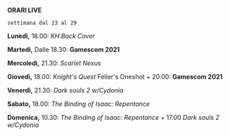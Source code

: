 <b>ORARI LIVE</b>
 
<code>settimana dal 23 al 29</code>
 
<b>Lunedì,</b> 18.00: <i>KH:Back Cover</i>

<b>Martedì,</b> Dalle 18.30: <b>Gamescom 2021</b>

<b>Mercoledì,</b> 21.30: <i>Scarlet Nexus</i>

<b>Giovedì,</b>  18.00: <i>Knight's Quest</i> Feller's Oneshot + 20.00: <b>Gamescom 2021</b>

<b>Venerdì,</b> 21.30: <i>Dark souls 2 w/Cydonia</i>

<b>Sabato,</b> 18.00: <i>The Binding of Isaac: Repentance</i>

<b>Domenica,</b> 10.30: <i>The Binding of Isaac: Repentance</i> + 17.00 <i>Dark souls 2 w/Cydonia</i> 
